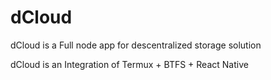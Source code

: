 # dCloud
dCloud is a Full node app for descentralized storage solution

dCloud is an Integration of Termux + BTFS + React Native
